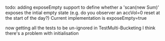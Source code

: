 todo: adding exposeEmpty support to define whether a 'scan(new Sum)' exposes the intial empty state (e.g. do you observer an accVol=0 reset at the start of the day?)
Current implementation is exposeEmpty=true

now getting all the tests to be un-ignored in TestMulti-Bucketing I think there's a problem with initialisation
